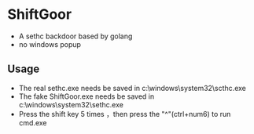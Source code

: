 # ShiftGoor
* A sethc backdoor based by golang
* no windows popup

## Usage
* The real sethc.exe needs be saved in c:\windows\system32\scthc.exe
* The fake ShiftGoor.exe needs be saved in c:\windows\system32\sethc.exe
* Press the shift key 5 times ，then press the "^"(ctrl+num6) to run cmd.exe
